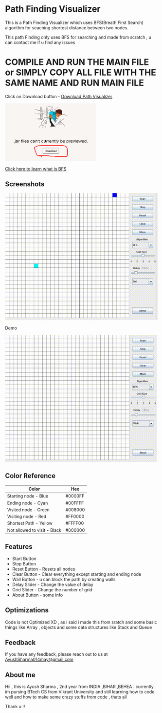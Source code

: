 
# Path Finding Visualizer

This is a Path Finding Visualizer which uses BFS(Breath First Search) algorithm for seaching shortest distance between two nodes.

This path Finding only uses BFS for searching and made from scratch , u can contact me if u find any issues


# COMPILE AND RUN THE MAIN FILE or SIMPLY COPY ALL FILE WITH THE SAME NAME AND RUN MAIN FILE 






Click on Download button -
[Download Path Visualizer](https://www.dropbox.com/s/90b9ro9rzzww0q4/PathFinding.jar?dl=0)

<img src="Screenshot_6.png" width="300">

[Click here to learn what is BFS](https://www.geeksforgeeks.org/breadth-first-search-or-bfs-for-a-graph/)


## Screenshots

<img src="Visualizer.gif" width="500">



Demo 



<img src="Demo2.gif" width="500">
<br/>


## Color Reference

| Color             | Hex                                                                |
| ----------------- | ------------------------------------------------------------------ |
| Starting node - Blue |  #0000FF |
| Ending node - Cyan |  #00FFFF|
| Visited node - Green | #008000 |
| Visiting node - Red |  #FF0000 |
| Shortest Path - Yellow |  #FFFF00 |
| Not allowed to visit - Black |  #000000 |


## Features

- Start Button
- Stop Button 
- Reset Button - Resets all nodes
- Clear Button - Clear everything except starting and ending node 
- Wall Button - u can block the path by creating walls 
- Delay Slider - Change the value of delay
- Grid Slider - Change the number of grid 
- About Button - some info

## Optimizations

Code is not Optimized XD , as i said i made this from sratch and some basic things like Array , objects and some data structures like Stack and Queue


## Feedback

If you have any feedback, please reach out to us at AyushSharma014may@gmail.com


## About me 

Hii , this is Ayush Sharma , 2nd year from INDIA ,BIHAR ,BEHEA .
currently im pursing BTech CS from Vikrant University and still learning how to code well and how to make some crazy stuffs from code , thats all 

Thank u !!
